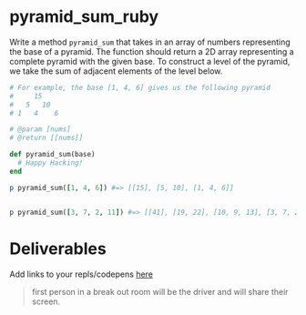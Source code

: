 # pyramid_sum_ruby

Write a method `pyramid_sum` that takes in an array of numbers representing the base of a pyramid. The function should return a 2D array representing a complete pyramid with the given base. To construct a level of the pyramid, we take the sum of adjacent elements of the level below.

```ruby
# For example, the base [1, 4, 6] gives us the following pyramid
#     15
#   5   10
# 1   4    6
```

```ruby
# @param [nums]
# @return [[nums]]

def pyramid_sum(base)
  # Happy Hacking!
end

p pyramid_sum([1, 4, 6]) #=> [[15], [5, 10], [1, 4, 6]]


p pyramid_sum([3, 7, 2, 11]) #=> [[41], [19, 22], [10, 9, 13], [3, 7, 2, 11]]
```

# Deliverables

Add links to your repls/codepens [here](https://docs.google.com/spreadsheets/d/13tuilM86zSqZxsdBO4Ee5SLX22qjEL1x1xY0oljYbOY/edit#gid=729556683)

> first person in a break out room will be the driver and will share their screen.
